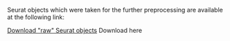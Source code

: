 
Seurat objects which were taken for the further preprocessing are available at the following link:

[Download "raw" Seurat objects](https://drive.google.com/drive/folders/1uh_MJCUf4giD7afw03oiWz9x-1dS5Tjr?usp=share_link)
Download here
